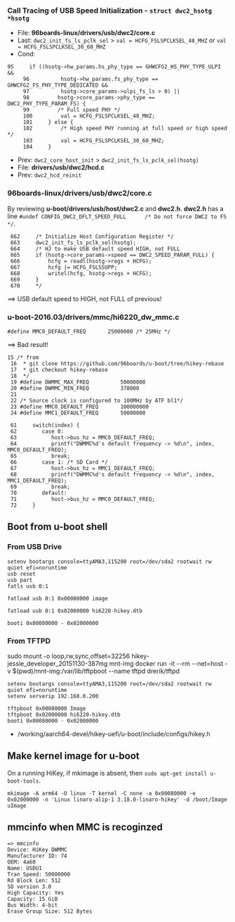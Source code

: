 ### Call Tracing of USB Speed Initialization - `struct dwc2_hsotg *hsotg`
- File: **96boards-linux/drivers/usb/dwc2/core.c**
- Last: `dwc2_init_fs_ls_pclk_sel` > `val = HCFG_FSLSPCLKSEL_48_MHZ` or `val = HCFG_FSLSPCLKSEL_30_60_MHZ`
- Cond: 
```     
95     if ((hsotg->hw_params.hs_phy_type == GHWCFG2_HS_PHY_TYPE_ULPI &&
     96          hsotg->hw_params.fs_phy_type == GHWCFG2_FS_PHY_TYPE_DEDICATED &&
     97          hsotg->core_params->ulpi_fs_ls > 0) ||
     98         hsotg->core_params->phy_type == DWC2_PHY_TYPE_PARAM_FS) {
     99         /* Full speed PHY */
     100         val = HCFG_FSLSPCLKSEL_48_MHZ;
     101     } else {
     102         /* High speed PHY running at full speed or high speed */
     103         val = HCFG_FSLSPCLKSEL_30_60_MHZ;
     104     }
```
- Prev: `dwc2_core_host_init` > `dwc2_init_fs_ls_pclk_sel(hsotg)`
- File: **drivers/usb/dwc2/hcd.c**
- Prev: `dwc2_hcd_reinit`

### 96boards-linux/drivers/usb/dwc2/core.c
By reviewing **u-boot/drivers/usb/host/dwc2.c** and **dwc2.h**. **dwc2.h** has a line `#undef CONFIG_DWC2_DFLT_SPEED_FULL      /* Do not force DWC2 to FS */`.
```
 662     /* Initialize Host Configuration Register */
 663     dwc2_init_fs_ls_pclk_sel(hsotg);
 664     /* HJ to make USB default speed HIGH, not FULL
 665     if (hsotg->core_params->speed == DWC2_SPEED_PARAM_FULL) {
 666         hcfg = readl(hsotg->regs + HCFG);
 667         hcfg |= HCFG_FSLSSUPP;
 668         writel(hcfg, hsotg->regs + HCFG);
 669     }
 670     */
 ```
 ==> USB default speed to HIGH, not FULL of previous!
 
### u-boot-2016.03/drivers/mmc/hi6220_dw_mmc.c
```
#define MMC0_DEFAULT_FREQ       25000000 /* 25MHz */
```
==> Bad result!
```
15 /* from 
 16  * git clone https://github.com/96boards/u-boot/tree/hikey-rebase
 17  * git checkout hikey-rebase
 18  */
 19 #define DWMMC_MAX_FREQ          50000000 
 20 #define DWMMC_MIN_FREQ          378000
 21 
 22 /* Source clock is configured to 100MHz by ATF bl1*/
 23 #define MMC0_DEFAULT_FREQ       100000000 
 24 #define MMC1_DEFAULT_FREQ       50000000  
```
```
 61     switch(index) {
 62        case 0:
 63           host->bus_hz = MMC0_DEFAULT_FREQ;
 64           printf("DWMMC%d's default frequency -> %d\n", index, MMC0_DEFAULT_FREQ);
 65           break;
 66        case 1: /* SD Card */
 67           host->bus_hz = MMC1_DEFAULT_FREQ;
 68           printf("DWMMC%d's default frequency -> %d\n", index, MMC1_DEFAULT_FREQ);
 69           break;
 70        default:
 71           host->bus_hz = MMC0_DEFAULT_FREQ;
 72     }
```
## Boot from u-boot shell
### From USB Drive
```
setenv bootargs console=ttyAMA3,115200 root=/dev/sda2 rootwait rw quiet efi=noruntime
usb reset
usb part
fatls usb 0:1

fatload usb 0:1 0x00080000 image

fatload usb 0:1 0x02000000 hi6220-hikey.dtb

booti 0x00080000 - 0x02000000
```
### From TFTPD

sudo mount -o loop,rw,sync,offset=32256 hikey-jessie_developer_20151130-387mg mnt-img
docker run -it --rm --net=host -v $(pwd)/mnt-img:/var/lib/tftpboot --name tftpd drerik/tftpd
```
setenv bootargs console=ttyAMA3,115200 root=/dev/sda2 rootwait rw quiet efi=noruntime
setenv serverip 192.168.0.200

tftpboot 0x00080000 Image
tftpboot 0x02000000 hi6220-hikey.dtb
booti 0x00080000 - 0x02000000
```
- /working/aarch64-devel/hikey-uefi/u-boot/include/configs/hikey.h

## Make kernel image for u-boot
On a running HiKey, if mkimage is absent, then `sudo apt-get install u-boot-tools`.
```
mkimage -A arm64 -O linux -T kernel -C none -a 0x00080000 -e 0x02000000 -n 'Linux linaro-alip-1 3.18.0-linaro-hikey' -d /boot/Image uImage
```
## mmcinfo when MMC is recoginzed
```
=> mmcinfo
Device: HiKey DWMMC
Manufacturer ID: 74
OEM: 4a60
Name: USDU1 
Tran Speed: 50000000
Rd Block Len: 512
SD version 3.0
High Capacity: Yes
Capacity: 15 GiB
Bus Width: 4-bit
Erase Group Size: 512 Bytes
```
